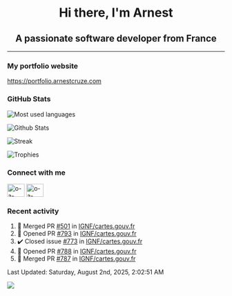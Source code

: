 <h1 align="center">Hi there, I'm Arnest</h1>
<h2 align="center">A passionate software developer from France</h2>

---

### My portfolio website

https://portfolio.arnestcruze.com

### GitHub Stats

![Most used languages](https://github-readme-stats.vercel.app/api/top-langs/?username=ocruze&langs_count=10&layout=compact&hide=tsql)

![Github Stats](https://github-readme-stats.vercel.app/api?username=ocruze&count_private=true&show_icons=true&title_color=fff&text_color=fff&bg_color=30,36d1dc,904e95)

![Streak](https://github-readme-streak-stats.herokuapp.com/?user=ocruze&)

![Trophies](https://github-profile-trophy.vercel.app/?username=ocruze)

### Connect with me

<p align="left">
  <a href="mailto:o.cruze@live.com" target="blank"><img align="center" src="https://upload.wikimedia.org/wikipedia/commons/d/df/Microsoft_Office_Outlook_%282018%E2%80%93present%29.svg" alt="o-a-cruze" height="30" width="40" /></a>
  <a href="https://linkedin.com/in/o-a-cruze" target="blank"><img align="center" src="https://raw.githubusercontent.com/rahuldkjain/github-profile-readme-generator/master/src/images/icons/Social/linked-in-alt.svg" alt="o-a-cruze" height="30" width="40" /></a>
</p>

### Recent activity

<!--RECENT_ACTIVITY:start-->
1. 🎉 Merged PR [#501](https://github.com/IGNF/cartes.gouv.fr/pull/501) in [IGNF/cartes.gouv.fr](https://github.com/IGNF/cartes.gouv.fr)
2. 💪 Opened PR [#793](https://github.com/IGNF/cartes.gouv.fr/pull/793) in [IGNF/cartes.gouv.fr](https://github.com/IGNF/cartes.gouv.fr)
3. ✔️ Closed issue [#773](https://github.com/IGNF/cartes.gouv.fr/issues/773) in [IGNF/cartes.gouv.fr](https://github.com/IGNF/cartes.gouv.fr)
4. 💪 Opened PR [#788](https://github.com/IGNF/cartes.gouv.fr/pull/788) in [IGNF/cartes.gouv.fr](https://github.com/IGNF/cartes.gouv.fr)
5. 🎉 Merged PR [#787](https://github.com/IGNF/cartes.gouv.fr/pull/787) in [IGNF/cartes.gouv.fr](https://github.com/IGNF/cartes.gouv.fr)
<!--RECENT_ACTIVITY:end-->

<!--RECENT_ACTIVITY:last_update-->
Last Updated: Saturday, August 2nd, 2025, 2:02:51 AM
<!--RECENT_ACTIVITY:last_update_end-->

[![](https://visitcount.itsvg.in/api?id=ocruze&label=Profile%20Views&pretty=false)](https://visitcount.itsvg.in)
